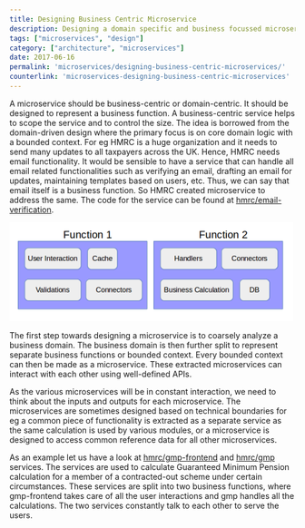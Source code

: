 ```yaml
---
title: Designing Business Centric Microservice
description: Designing a domain specific and business focussed microservice. Designing a domain specific microservices. The article discussed couple of examples of live and well-defined business centric microservices
tags: ["microservices", "design"]
category: ["architecture", "microservices"]
date: 2017-06-16
permalink: 'microservices/designing-business-centric-microservices/'
counterlink: 'microservices-designing-business-centric-microservices'
---
```



A microservice should be business-centric or domain-centric. It should be designed to represent a business function. A business-centric service helps to scope the service and to control the size. The idea is borrowed from the domain-driven design where the primary focus is on core domain logic with a bounded context. For eg HMRC is a huge organization and it needs to send many updates to all taxpayers across the UK. Hence, HMRC needs email functionality. It would be sensible to have a service that can handle all email related functionalities such as verifying an email, drafting an email for updates, maintaining templates based on users, etc. Thus, we can say that email itself is a business function. So HMRC created microservice to address the same. The code for the service can be found at <a href="https://github.com/hmrc/email-verification" target="_blank">hmrc/email-verification</a>.

![Designing Business Centric Microservice](https://raw.githubusercontent.com/Gaur4vGaur/traveller/master/images/microservices/2017-06-16-designing-business-centric-microservices.png)

The first step towards designing a microservice is to coarsely analyze a  business domain. The business domain is then further split to represent separate business functions or bounded context. Every bounded context can then be made as a microservice. These extracted microservices can interact with each other using well-defined APIs.

As the various microservices will be in constant interaction, we need to think about the inputs and outputs for each microservice. The microservices are sometimes designed based on technical boundaries for eg a common piece of functionality is extracted as a separate service as the same calculation is used by various modules, or a microservice is designed to access common reference data for all other microservices.

As an example let us have a look at <a href="https://github.com/hmrc/gmp-frontend" target="_blank">hmrc/gmp-frontend</a> and <a href="https://github.com/hmrc/gmp" target="_blank">hmrc/gmp</a> services. The services are used to calculate Guaranteed Minimum Pension calculation for a member of a contracted-out scheme under certain circumstances. These services are split into two business functions, where gmp-frontend takes care of all the user interactions and gmp handles all the calculations. The two services constantly talk to each other to serve the users.


